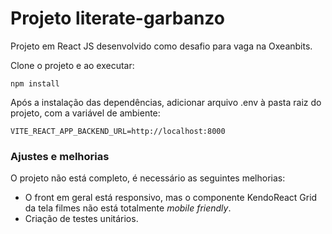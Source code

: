 # Projeto literate-garbanzo


Projeto em React JS desenvolvido como desafio para vaga na Oxeanbits. 

Clone o projeto e ao executar:

```react
npm install
```

Após a instalação das dependências, adicionar arquivo .env à pasta raiz do projeto, com a variável de ambiente:

```
VITE_REACT_APP_BACKEND_URL=http://localhost:8000
```

### Ajustes e melhorias

O projeto não está completo, é necessário as seguintes melhorias:

- O front em geral está responsivo, mas o componente KendoReact Grid da tela filmes não está totalmente _mobile friendly_.
- Criação de testes unitários.

